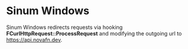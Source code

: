 # Sinum Windows

Sinum Windows redirects requests via hooking **FCurlHttpRequest::ProcessRequest** and modifying the outgoing url to https://api.novafn.dev.
